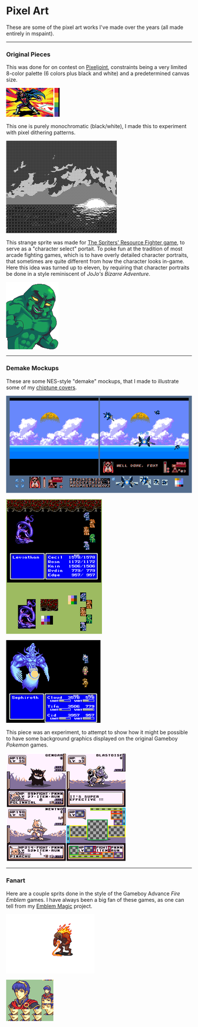 
# Pixel Art

These are some of the pixel art works I've made over the years (all made entirely in mspaint).

------------------------------------------------------------------------

### Original Pieces

This was done for on contest on [Pixeljoint](https://pixeljoint.com/pixelart/96147.htm), constraints being a very limited 8-color palette (6 colors plus black and white) and a predetermined canvas size.

![](gambit.png)

This one is purely monochromatic (black/white), I made this to experiment with pixel dithering patterns.

![](sunset.png)

This strange sprite was made for [The Spriters' Resource Fighter game](https://www.vg-resource.com/thread-20507.html), to serve as a "character select" portait.
To poke fun at the tradition of most arcade fighting games, which is to have overly detailed character portraits,
that sometimes are quite different from how the character looks in-game. Here this idea was turned up to eleven,
by requiring that character portraits be done in a style reminiscent of *JoJo's Bizarre Adventure*.

![](mantador.png)

------------------------------------------------------------------------

### Demake Mockups

These are some NES-style "demake" mockups, that I made to illustrate some of my [chiptune covers](/pages/music/chiptunes/index.html).

![](demake-starfox.png)

![](demake-ff4.png)

![](demake-ff7.png)

This piece was an experiment, to attempt to show how it might be possible
to have some background graphics displayed on the original Gameboy *Pokemon* games.

![](pokemon-critique.png)

------------------------------------------------------------------------

### Fanart

Here are a couple sprits done in the style of the Gameboy Advance *Fire Emblem* games.
I have always been a big fan of these games, as one can tell from my
[Emblem Magic](/pages/tools/emblem_magic/index.html) project.

![](/assets/pixelart/fe_balrog.gif)

![](/assets/pixelart/fe_marth.png)
